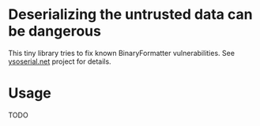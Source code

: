 ﻿# Deserializing the untrusted data can be dangerous

This tiny library tries to fix known BinaryFormatter vulnerabilities.
See [ysoserial.net](https://github.com/pwntester/ysoserial.net) project for details.

# Usage

TODO